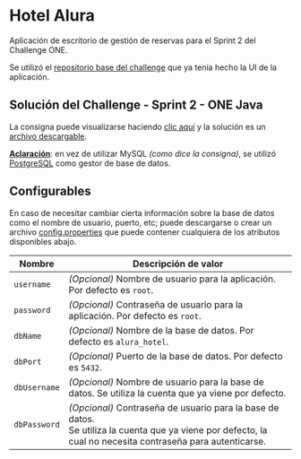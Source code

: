 
# Hotel Alura
Aplicación de escritorio de gestión de reservas para el Sprint 2 del Challenge ONE.

Se utilizó el [repositorio base del challenge](https://github.com/alura-challenges/challenge-one-alura-hotel-latam) que ya tenía hecho la UI de la aplicación.

## Solución del Challenge - Sprint 2 - ONE Java

La consigna puede visualizarse haciendo [clic aquí](https://www.aluracursos.com/challenges/oracle-one-java/sprint02-aplicacion-base-de-datos) y la solución es un [archivo descargable](https://github.com/zaykkko/one-alurahotel/releases).

<ins>**Aclaración**</ins>: en vez de utilizar MySQL _(como dice la consigna)_, se utilizó [PostgreSQL](https://www.postgresql.org/) como gestor de base de datos.

## Configurables
En caso de necesitar cambiar cierta información sobre la base de datos como el nombre de usuario, puerto, etc; puede descargarse o crear un archivo [config.properties](/config.properties) que puede contener cualquiera de los atributos disponibles abajo.


| Nombre  | Descripción de valor |
|--|--|
| `username` | _(Opcional)_ Nombre de usuario para la aplicación. Por defecto es `root`. |
| `password` | _(Opcional)_ Contraseña de usuario para la aplicación. Por defecto es `root`. |
| `dbName` | _(Opcional)_ Nombre de la base de datos. Por defecto es `alura_hotel`. |
| `dbPort` | _(Opcional)_ Puerto de la base de datos. Por defecto es `5432`. |
| `dbUsername` | _(Opcional)_ Nombre de usuario para la base de datos. Se utiliza la cuenta que ya viene por defecto. |
| `dbPassword` | _(Opcional)_ Contraseña de usuario para la base de datos.<br>Se utiliza la cuenta que ya viene por defecto, la cual no necesita contraseña para autenticarse. |
